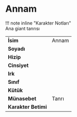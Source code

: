 # Annam   
  
  
!!! note inline "Karakter Notları"  
	Ana giant tanrısı  
  
  
|  |  |  
|---|---|  
| **İsim** | Annam |  
| **Soyadı** |  |  
| **Hizip** |  |  
| **Cinsiyet** |  |  
| **Irk** |  |  
| **Sınıf** |  |  
| **Kütük** |  |  
| **Münasebet** | Tanrı |  
| **Karakter Betimi** |  |  

